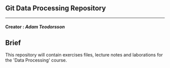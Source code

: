 ## Git Data Processing Repository 
---
#### __Creator__ : *Adam Teodorsson* 

Brief
---
This repository will contain exercises files, lecture notes and 
laborations for the 'Data Processing' course.